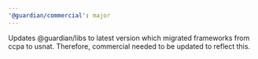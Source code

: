 ```yaml
---
'@guardian/commercial': major
---
```


Updates @guardian/libs to latest version which migrated frameworks from ccpa to usnat. Therefore, commercial needed to be updated to reflect this.
